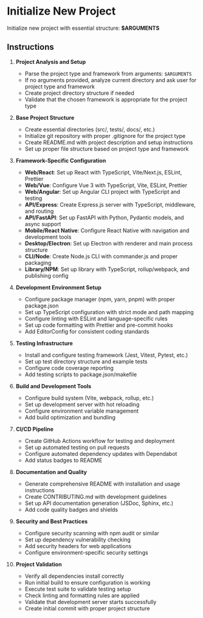 # Initialize New Project

Initialize new project with essential structure: **$ARGUMENTS**

## Instructions

1. **Project Analysis and Setup**
   - Parse the project type and framework from arguments: `$ARGUMENTS`
   - If no arguments provided, analyze current directory and ask user for project type and framework
   - Create project directory structure if needed
   - Validate that the chosen framework is appropriate for the project type

2. **Base Project Structure**
   - Create essential directories (src/, tests/, docs/, etc.)
   - Initialize git repository with proper .gitignore for the project type
   - Create README.md with project description and setup instructions
   - Set up proper file structure based on project type and framework

3. **Framework-Specific Configuration**
   - **Web/React**: Set up React with TypeScript, Vite/Next.js, ESLint, Prettier
   - **Web/Vue**: Configure Vue 3 with TypeScript, Vite, ESLint, Prettier
   - **Web/Angular**: Set up Angular CLI project with TypeScript and testing
   - **API/Express**: Create Express.js server with TypeScript, middleware, and routing
   - **API/FastAPI**: Set up FastAPI with Python, Pydantic models, and async support
   - **Mobile/React Native**: Configure React Native with navigation and development tools
   - **Desktop/Electron**: Set up Electron with renderer and main process structure
   - **CLI/Node**: Create Node.js CLI with commander.js and proper packaging
   - **Library/NPM**: Set up library with TypeScript, rollup/webpack, and publishing config

4. **Development Environment Setup**
   - Configure package manager (npm, yarn, pnpm) with proper package.json
   - Set up TypeScript configuration with strict mode and path mapping
   - Configure linting with ESLint and language-specific rules
   - Set up code formatting with Prettier and pre-commit hooks
   - Add EditorConfig for consistent coding standards

5. **Testing Infrastructure**
   - Install and configure testing framework (Jest, Vitest, Pytest, etc.)
   - Set up test directory structure and example tests
   - Configure code coverage reporting
   - Add testing scripts to package.json/makefile

6. **Build and Development Tools**
   - Configure build system (Vite, webpack, rollup, etc.)
   - Set up development server with hot reloading
   - Configure environment variable management
   - Add build optimization and bundling

7. **CI/CD Pipeline**
   - Create GitHub Actions workflow for testing and deployment
   - Set up automated testing on pull requests
   - Configure automated dependency updates with Dependabot
   - Add status badges to README

8. **Documentation and Quality**
   - Generate comprehensive README with installation and usage instructions
   - Create CONTRIBUTING.md with development guidelines
   - Set up API documentation generation (JSDoc, Sphinx, etc.)
   - Add code quality badges and shields

9. **Security and Best Practices**
   - Configure security scanning with npm audit or similar
   - Set up dependency vulnerability checking
   - Add security headers for web applications
   - Configure environment-specific security settings

10. **Project Validation**
    - Verify all dependencies install correctly
    - Run initial build to ensure configuration is working
    - Execute test suite to validate testing setup
    - Check linting and formatting rules are applied
    - Validate that development server starts successfully
    - Create initial commit with proper project structure